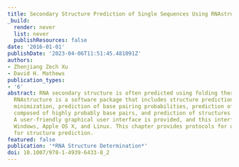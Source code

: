 ```yaml
---
title: Secondary Structure Prediction of Single Sequences Using RNAstructure
_build:
  render: never
  list: never
  publishResources: false
date: '2016-01-01'
publishDate: '2023-04-06T11:51:45.481091Z'
authors:
- Zhenjiang Zech Xu
- David H. Mathews
publication_types:
- '6'
abstract: RNA secondary structure is often predicted using folding thermodynamics.
  RNAstructure is a software package that includes structure prediction by free energy
  minimization, prediction of base pairing probabilities, prediction of structures
  composed of highly probably base pairs, and prediction of structures with pseudoknots.
  A user-friendly graphical user interface is provided, and this interface works on
  Windows, Apple OS X, and Linux. This chapter provides protocols for using RNAstructure
  for structure prediction.
featured: false
publication: '*RNA Structure Determination*'
doi: 10.1007/978-1-4939-6433-8_2
---
```


